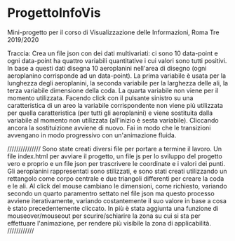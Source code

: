 # ProgettoInfoVis
Mini-progetto per il corso di Visualizzazione delle Informazioni, Roma Tre 2019/2020

Traccia: 
Crea un file json con dei dati multivariati: ci sono 10 data-point e
ogni data-point ha quattro variabili quantitative i cui valori sono
tutti positivi. In base a questi dati disegna 10 aeroplanini nell'area
di disegno (ogni aeroplanino corrisponde ad un data-point). La prima
variabile è usata per la lunghezza degli aeroplanini, la seconda
variabile per la larghezza delle ali, la terza variabile dimensione
della coda. La quarta variabile non viene per il momento utilizzata.
Facendo click con il pulsante sinistro su una caratteristica di un areo
la variabile corrispondente non viene più utilizzata per quella
caratteristica (per tutti gli aeroplanini) e viene sostituita dalla
variabile al momento non utilizzata (all'inizio è sesta variabile).
Cliccando ancora la sostituizione avviene di nuovo. Fai in modo che le
transizioni avvengano in modo progressivo con un'animazione fluida.

///////////////
Sono state creati diversi file per portare a termine il lavoro. Un file index.html per avviare il progetto, un file js per
lo sviluppo del progetto vero e proprio e un file json per trascrivere le coordinate e i valori dei punti. 
Gli aeroplanini rappresentati sono stilizzati, e sono stati creati utilizzando un rettangolo come corpo centrale e due
triangoli differenti per creare la coda e le ali. Al click del mouse cambiano le dimensioni, come richiesto, variando
secondo un quarto paramentro settato nel file json ma questo processo avviene iterativamente, variando
costantemente il suo valore in base a cosa è stato precedentemente cliccato. 
In più è stata aggiunta una funzione di mouseover/mouseout per scurire/schiarire la zona su cui si sta per effettuare
l'animazione, per rendere più visibile la zona di applicabilità.
////////////
